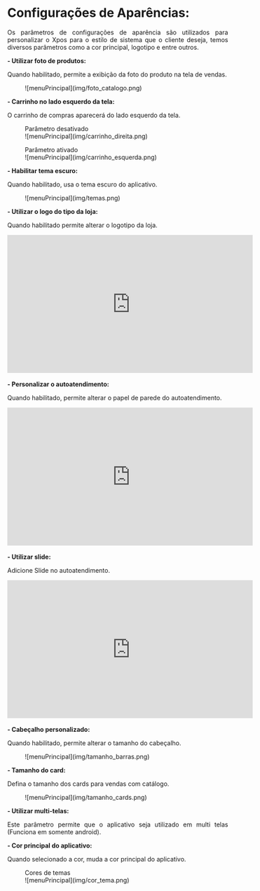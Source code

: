 <style>
  body {
    text-align: justify;
  }
</style>

# **Configurações de Aparências:**

Os parâmetros de configurações de aparência são utilizados para personalizar o Xpos para o estilo de sistema que o cliente deseja, temos diversos parâmetros como a cor principal, logotipo e entre outros.

**- Utilizar foto de produtos:**

Quando habilitado, permite a exibição da foto do produto na tela de vendas.

<figure markdown>
  ![menuPrincipal](img/foto_catalogo.png)
</figure>

**- Carrinho no lado esquerdo da tela:**

O carrinho de compras aparecerá do lado esquerdo da tela.

<figure markdown>
  <figcaption>Parâmetro desativado</figcaption>
  ![menuPrincipal](img/carrinho_direita.png)
</figure>

<figure markdown>
  <figcaption>Parâmetro ativado</figcaption>
  ![menuPrincipal](img/carrinho_esquerda.png)
</figure>

**- Habilitar tema escuro:**

Quando habilitado, usa o tema escuro do aplicativo.

<figure markdown>
  ![menuPrincipal](img/temas.png)
</figure>

**- Utilizar o logo do tipo da loja:**

Quando habilitado permite alterar o logotipo da loja.

<iframe width="560" height="315" src="https://www.youtube.com/embed/E6EHKl62UFA?si=t0XKK7ojOsRXYnzA" title="YouTube video player" frameborder="0" allow="accelerometer; autoplay; clipboard-write; encrypted-media; gyroscope; picture-in-picture; web-share" allowfullscreen></iframe>

**- Personalizar o autoatendimento:**

Quando habilitado, permite alterar o papel de parede do autoatendimento.

<iframe width="560" height="315" src="https://www.youtube.com/embed/gHFaWlNsWRE?si=w5jEd5fec_ZB8YCS" title="YouTube video player" frameborder="0" allow="accelerometer; autoplay; clipboard-write; encrypted-media; gyroscope; picture-in-picture; web-share" allowfullscreen></iframe>

**- Utilizar slide:**

Adicione Slide no autoatendimento.

<iframe width="560" height="315" src="https://www.youtube.com/embed/Xk1Uqg_yVzo?si=whtF2UcOmPj469Aa" title="YouTube video player" frameborder="0" allow="accelerometer; autoplay; clipboard-write; encrypted-media; gyroscope; picture-in-picture; web-share" allowfullscreen></iframe>

**- Cabeçalho personalizado:**

Quando habilitado, permite alterar o tamanho do cabeçalho.

<figure markdown>
  ![menuPrincipal](img/tamanho_barras.png)
</figure>

**- Tamanho do card:**

Defina o tamanho dos cards para vendas com catálogo.

<figure markdown>
  ![menuPrincipal](img/tamanho_cards.png)
</figure>

**- Utilizar multi-telas:**

Este parâmetro permite que o aplicativo seja utilizado em multi telas (Funciona em somente android).

**- Cor principal do aplicativo:**

Quando selecionado a cor, muda a cor principal do aplicativo.

<figure markdown>
  <figcaption>Cores de temas</figcaption>
  ![menuPrincipal](img/cor_tema.png)
</figure>
